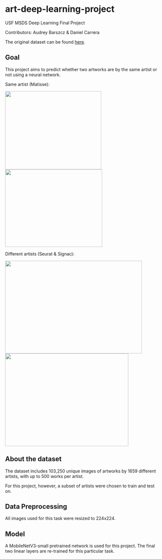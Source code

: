 # art-deep-learning-project
USF MSDS Deep Learning Final Project

Contributors: Audrey Barszcz & Daniel Carrera

The original dataset can be found [here](https://www.kaggle.com/c/painter-by-numbers/data).

## Goal
This project aims to predict whether two artworks are by the same artist or not using a neural network.

Same artist (Matisse):

<img src="https://d26jxt5097u8sr.cloudfront.net/s3fs-public/Full_matisse2.jpg" width="312" height="253">  <img src="https://www.goldmarkart.com/images/stories/virtuemart/product/La-Gerbe1.jpg" width="315" height="251">

Different artists (Seurat & Signac):

<img src="https://upload.wikimedia.org/wikipedia/commons/thumb/7/7d/A_Sunday_on_La_Grande_Jatte%2C_Georges_Seurat%2C_1884.jpg/1200px-A_Sunday_on_La_Grande_Jatte%2C_Georges_Seurat%2C_1884.jpg" width="444" height="300">  <img src="https://impressionistarts.com/static/81cb87fd29c30d1cd5e1e0c46b827e3e/14b42/paul-signac-in-the-time-of-harmony.jpg" width="400" height="300">

## About the dataset
The dataset includes 103,250 unique images of artworks by 1659 different artists, with up to 500 works per artist.

For this project, however, a subset of artists were chosen to train and test on.

## Data Preprocessing
All images used for this task were resized to 224x224.

## Model
A MobileNetV3-small pretrained network is used for this project. The final two linear layers are re-trained for this particular task.
